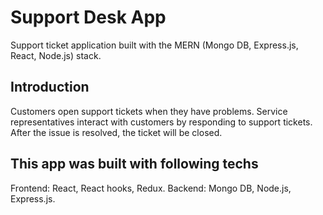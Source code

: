 # Support Desk App

Support ticket application built with the MERN (Mongo DB, Express.js, React, Node.js) stack. 

## Introduction
Customers open support tickets when they have problems. Service representatives interact with customers by responding to support tickets. After the issue is resolved, the ticket will be closed.

## This app was built with following techs
Frontend: React, React hooks, Redux.
Backend: Mongo DB, Node.js, Express.js.
